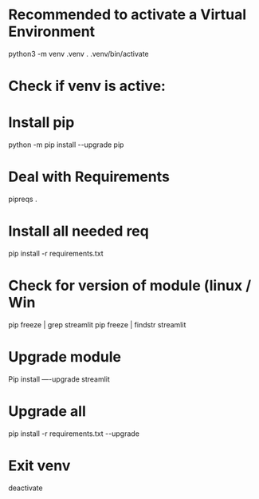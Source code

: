 # Recommended to activate a Virtual Environment
python3 -m venv .venv
. .venv/bin/activate
# Check if venv is active: 


# Install pip
python -m pip install --upgrade pip

# Deal with Requirements
pipreqs .
# Install all needed req
pip install -r requirements.txt

# Check for version of module (linux / Win
pip freeze | grep streamlit
pip freeze | findstr streamlit
# Upgrade module
Pip install —-upgrade streamlit
# Upgrade all
pip install -r requirements.txt --upgrade

# Exit venv
deactivate
